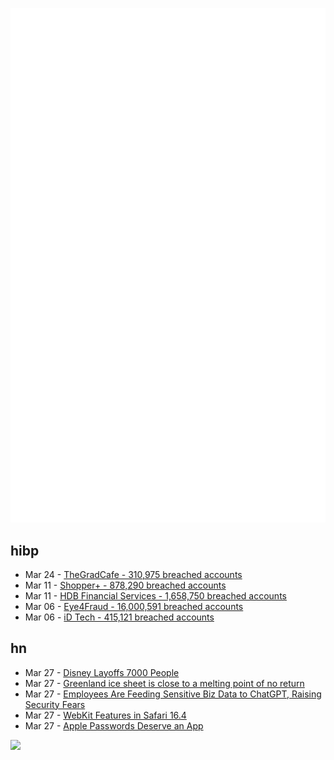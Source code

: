 ![Metrics](https://raw.githubusercontent.com/phixion/phixion/master/metrics.svg)

## hibp

<!--
for https://github.com/phixion/phixion/blob/main/.github/workflows/feeds.yml
-->
<!--START_SECTION:haveibeenpwnd-->
- Mar 24 - [TheGradCafe - 310,975 breached accounts](https://haveibeenpwned.com/PwnedWebsites#TheGradCafe)
- Mar 11 - [Shopper+ - 878,290 breached accounts](https://haveibeenpwned.com/PwnedWebsites#ShopperPlus)
- Mar 11 - [HDB Financial Services - 1,658,750 breached accounts](https://haveibeenpwned.com/PwnedWebsites#HDBFinancialServices)
- Mar 06 - [Eye4Fraud - 16,000,591 breached accounts](https://haveibeenpwned.com/PwnedWebsites#Eye4Fraud)
- Mar 06 - [iD Tech - 415,121 breached accounts](https://haveibeenpwned.com/PwnedWebsites#iDTech)
<!--END_SECTION:haveibeenpwnd-->

## hn

<!--
for https://github.com/phixion/phixion/blob/main/.github/workflows/feeds.yml
-->
<!--START_SECTION:hn-->
- Mar 27 - [Disney Layoffs 7000 People](https://www.cnn.com/2023/03/27/media/disney-layoffs/index.html)
- Mar 27 - [Greenland ice sheet is close to a melting point of no return](https://news.agu.org/press-release/the-greenland-ice-sheet-is-close-to-a-melting-point-of-no-return/)
- Mar 27 - [Employees Are Feeding Sensitive Biz Data to ChatGPT, Raising Security Fears](https://www.darkreading.com/risk/employees-feeding-sensitive-business-data-chatgpt-raising-security-fears)
- Mar 27 - [WebKit Features in Safari 16.4](https://webkit.org/blog/13966/webkit-features-in-safari-16-4/)
- Mar 27 - [Apple Passwords Deserve an App](https://cabel.com/2023/03/27/apple-passwords-deserve-an-app/)
<!--END_SECTION:hn-->

<!--
for https://yhype.me
-->
![](https://hit.yhype.me/github/profile?user_id=13013670)
